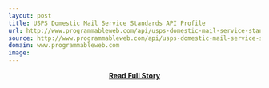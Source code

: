 ```yaml
---
layout: post
title: USPS Domestic Mail Service Standards API Profile
url: http://www.programmableweb.com/api/usps-domestic-mail-service-standards
source: http://www.programmableweb.com/api/usps-domestic-mail-service-standards
domain: www.programmableweb.com
image: 
---
```


<p></p>
<center><p><a href="http://www.programmableweb.com/api/usps-domestic-mail-service-standards" style='padding:25px; font-sze:18px; font-weight: bold;'>Read Full Story</a></p></center>
